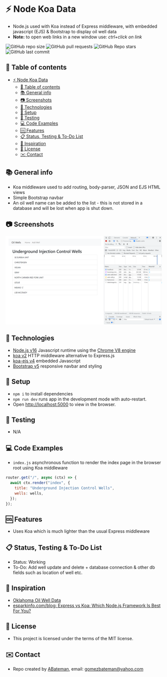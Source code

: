 # :zap: Node Koa Data

* Node.js used with Koa instead of Express middleware, with embedded javascript (EJS) & Bootstrap to display oil well data
* **Note:** to open web links in a new window use: _ctrl+click on link_

![GitHub repo size](https://img.shields.io/github/repo-size/AndrewJBateman/node-koa-data?style=plastic)
![GitHub pull requests](https://img.shields.io/github/issues-pr/AndrewJBateman/node-koa-data?style=plastic)
![GitHub Repo stars](https://img.shields.io/github/stars/AndrewJBateman/node-koa-data?style=plastic)
![GitHub last commit](https://img.shields.io/github/last-commit/AndrewJBateman/node-koa-data?style=plastic)

## :page_facing_up: Table of contents

* [:zap: Node Koa Data](#zap-node-koa-data)
  * [:page_facing_up: Table of contents](#page_facing_up-table-of-contents)
  * [:books: General info](#books-general-info)
  * [:camera: Screenshots](#camera-screenshots)
  * [:signal_strength: Technologies](#signal_strength-technologies)
  * [:floppy_disk: Setup](#floppy_disk-setup)
  * [:wrench: Testing](#wrench-testing)
  * [:computer: Code Examples](#computer-code-examples)
  * [:cool: Features](#cool-features)
  * [:clipboard: Status, Testing & To-Do List](#clipboard-status-testing--to-do-list)
  * [:clap: Inspiration](#clap-inspiration)
  * [:file_folder: License](#file_folder-license)
  * [:envelope: Contact](#envelope-contact)

## :books: General info

* Koa middleware used to add routing, body-parser, JSON and EJS HTML views
* Simple Bootstrap navbar
* An oil well name can be added to the list - this is not stored in a database and will be lost when app is shut down.

## :camera: Screenshots

![Image](./img/list.png)

## :signal_strength: Technologies

* [Node.js v16](https://nodejs.org/) Javascript runtime using the [Chrome V8 engine](https://v8.dev/)
* [koa v2](https://www.npmjs.com/package/koa) HTTP middleware alternative to Express.js
* [koa-ejs v4](https://www.npmjs.com/package/koa-ejs) embedded Javascript
* [Bootstrap v5](https://getbootstrap.com) responsive navbar and styling

## :floppy_disk: Setup

* `npm i` to install dependencies
* `npm run dev` runs app in the development mode with auto-restart.
* Open [http://localhost:5000](http://localhost:5000) to view in the browser.

## :wrench: Testing

* N/A

## :computer: Code Examples

* `index.js` asynchronous function to render the index page in the browser root using Koa middleware

```javascript
router.get("/", async (ctx) => {
  await ctx.render("index", {
    title: "Underground Injection Control Wells",
    wells: wells,
  });
});
```

## :cool: Features

* Uses Koa which is much lighter than the usual Express middleware

## :clipboard: Status, Testing & To-Do List

* Status: Working
* To-Do: Add well update and delete + database connection & other db fields such as location of well etc.

## :clap: Inspiration

* [Oklahoma Oil Well Data](https://oklahoma.gov/occ/divisions/oil-gas/oil-gas-data.html)
* [esparkinfo.com/blog: Express vs Koa: Which Node.js Framework Is Best For You?](https://www.esparkinfo.com/blog/express-vs-koa.html)

## :file_folder: License

* This project is licensed under the terms of the MIT license.

## :envelope: Contact

* Repo created by [ABateman](https://github.com/AndrewJBateman), email: gomezbateman@yahoo.com
